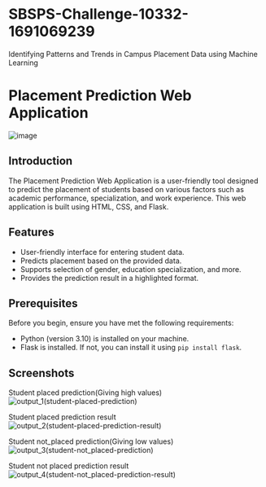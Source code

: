 # SBSPS-Challenge-10332-1691069239
Identifying Patterns and Trends in Campus Placement Data using Machine Learning

# Placement Prediction Web Application

![image](https://github.com/smartinternz02/SBSPS-Challenge-10332-1691069239/assets/120584943/08d15d31-c4b7-4bbd-9db3-d2b31c79acc9)


## Introduction

The Placement Prediction Web Application is a user-friendly tool designed to predict the placement of students based on various factors such as academic performance, specialization, and work experience. This web application is built using HTML, CSS, and Flask.

## Features

- User-friendly interface for entering student data.
- Predicts placement based on the provided data.
- Supports selection of gender, education specialization, and more.
- Provides the prediction result in a highlighted format.

## Prerequisites

Before you begin, ensure you have met the following requirements:

- Python (version 3.10) is installed on your machine.
- Flask is installed. If not, you can install it using `pip install flask`.

## Screenshots
Student placed prediction(Giving high values)
![output_1(student-placed-prediction)](https://github.com/smartinternz02/SBSPS-Challenge-10332-1691069239/assets/120584943/513ed0bf-6460-4da6-b82d-54ad8b6c53fc)


Student placed prediction result
![output_2(student-placed-prediction-result)](https://github.com/smartinternz02/SBSPS-Challenge-10332-1691069239/assets/120584943/5e3f1e4f-4cd1-493b-a220-997bd217fac1)












Student not_placed prediction(Giving low values)
![output_3(student-not_placed-prediction)](https://github.com/smartinternz02/SBSPS-Challenge-10332-1691069239/assets/120584943/ec25fece-41cf-4198-b6db-d365591ce2ff)


Student not placed prediction result
![output_4(student-not_placed-prediction-result)](https://github.com/smartinternz02/SBSPS-Challenge-10332-1691069239/assets/120584943/8a997b48-a164-43f8-ad97-d4a48cc9e612)






